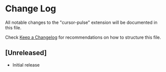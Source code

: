 # Change Log

All notable changes to the "cursor-pulse" extension will be documented in this file.

Check [Keep a Changelog](http://keepachangelog.com/) for recommendations on how to structure this file.

## [Unreleased]

- Initial release